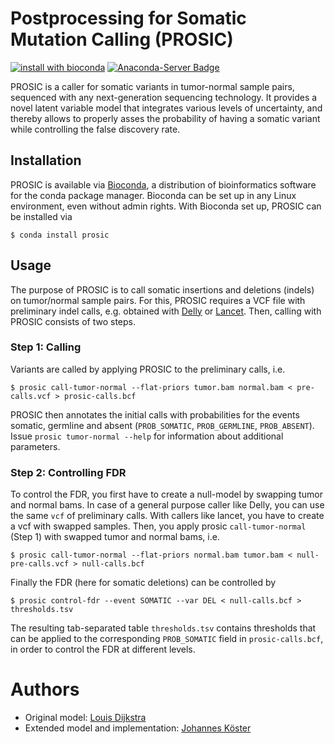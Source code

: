# Postprocessing for Somatic Mutation Calling (PROSIC)

[![install with bioconda](https://img.shields.io/badge/install%20with-bioconda-brightgreen.svg?style=flat-square)](http://bioconda.github.io/recipes/prosic/README.html)
[![Anaconda-Server Badge](https://anaconda.org/bioconda/prosic/badges/downloads.svg)](http://bioconda.github.io/recipes/prosic/README.html)

PROSIC is a caller for somatic variants in tumor-normal sample pairs, sequenced with any next-generation sequencing technology.
It provides a novel latent variable model that integrates various levels of uncertainty, and thereby allows to properly asses the probability of having a somatic variant while controlling the false discovery rate.

## Installation

PROSIC is available via [Bioconda](https://bioconda.github.io), a distribution
of bioinformatics software for the conda package manager.
Bioconda can be set up in any Linux environment, even without admin rights.
With Bioconda set up, PROSIC can be installed via

	$ conda install prosic

## Usage

The purpose of PROSIC is to call somatic insertions and deletions (indels) on tumor/normal sample pairs.
For this, PROSIC requires a VCF file with preliminary indel calls, e.g. obtained with [Delly](https://github.com/tobiasrausch/delly) or [Lancet](https://github.com/nygenome/lancet).
Then, calling with PROSIC consists of two steps.

### Step 1: Calling

Variants are called by applying PROSIC to the preliminary calls, i.e.

    $ prosic call-tumor-normal --flat-priors tumor.bam normal.bam < pre-calls.vcf > prosic-calls.bcf

PROSIC then annotates the initial calls with probabilities for the events somatic, germline and absent (`PROB_SOMATIC`, `PROB_GERMLINE`, `PROB_ABSENT`).
Issue `prosic tumor-normal --help` for information about additional parameters.

### Step 2: Controlling FDR

To control the FDR, you first have to create a null-model by swapping tumor and normal bams.
In case of a general purpose caller like Delly, you can use the same `vcf` of preliminary calls. With callers like lancet, you have to create a vcf with swapped samples.
Then, you apply prosic `call-tumor-normal` (Step 1) with swapped tumor and normal bams, i.e.

    $ prosic call-tumor-normal --flat-priors normal.bam tumor.bam < null-pre-calls.vcf > null-calls.bcf

Finally the FDR (here for somatic deletions) can be controlled by

	$ prosic control-fdr --event SOMATIC --var DEL < null-calls.bcf > thresholds.tsv

The resulting tab-separated table `thresholds.tsv` contains thresholds that can be applied to the corresponding `PROB_SOMATIC` field in `prosic-calls.bcf`, in order to control the FDR at different levels.

# Authors

* Original model: [Louis Dijkstra](https://github.com/louisdijkstra)
* Extended model and implementation: [Johannes Köster](https://johanneskoester.bitbucket.org)

